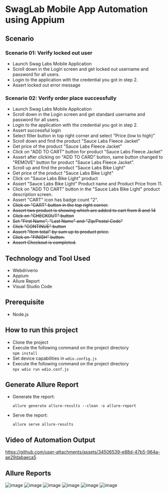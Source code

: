 # SwagLab Mobile App Automation using Appium

## Scenario

### Scenario 01: Verify locked out user

- Launch Swag Labs Mobile Application
- Scroll down in the Login screen and get locked out username and password for all users.
- Login to the application with the credential you got in step 2.
- Assert locked out error message

### Scenario 02: Verify order place successfully

- Launch Swag Labs Mobile Application
- Scroll down in the Login screen and get standard username and password for all users.
- Login to the application with the credential you got in step 2.
- Assert successful login
- Select filter button in top right corner and select "Price (low to high)"
- Scroll down and find the product "Sauce Labs Fleece Jacket"
- Get price of the product "Sauce Labs Fleece Jacket"
- Click on "ADD TO CART" button for product "Sauce Labs Fleece Jacket"
- Assert after clicking on "ADD TO CARD" button, same button changed to "REMOVE" button for product "Sauce Labs Fleece Jacket".
- Scroll up and find the product "Sauce Labs Bike Light"
- Get price of the product "Sauce Labs Bike Light"
- Click on "Sauce Labs Bike Light" product
- Assert "Sauce Labs Bike Light" Product name and Product Price from 11.
- Click on "ADD TO CART" button in the "Sauce Labs Bike Light" product description screen.
- Assert "CART" icon has badge count "2".
- ~~Click on "CART" button in the top right corner.~~
- ~~Assert two product is showing which are added to cart from 8 and 14~~
- ~~Click on "CHECKOUT" button~~
- ~~Set "First Name", "Last Name" and "Zip/Postal Code"~~
- ~~Click "CONTINUE" button~~
- ~~Assert "Item total" by sum up to product price.~~
- ~~Click on "FINISH" button.~~
- ~~Assert Checkout is completed.~~

## Technology and Tool Used
- Webdriverio
- Appium
- Allure Report
- Visual Studio Code

## Prerequisite
- Node.js

## How to run this project
- Clone the project
- Execute the following command on the project directory  
`npm install`
- Set device capabilities in
`wdio.config.js`
- Execute the following command on the project directory  
`npx wdio run wdio.conf.js`

## Generate Allure Report
- Generate the report:
  ```
  allure generate allure-results --clean -o allure-report
  ```
- Serve the report:
  ```
  allure serve allure-results
  ```     

## Video of Automation Output

https://github.com/user-attachments/assets/34506539-e88d-47b5-964a-ae29dabaeca5

## Allure Reports
![image](https://github.com/user-attachments/assets/478e0fba-e263-4422-bb98-3bbadaef7777)
![image](https://github.com/user-attachments/assets/fdb2c7b6-721c-46be-bdb5-c66eb161cf11)
![image](https://github.com/user-attachments/assets/cc9b9ed5-9cad-4eb9-baed-dc839d88bb56)
![image](https://github.com/user-attachments/assets/fd9ca7ab-d027-4dfc-8da8-04e1d8e4bfc3)
![image](https://github.com/user-attachments/assets/27cfbd92-c713-4580-92c3-8e076042e5b8)
![image](https://github.com/user-attachments/assets/8c364ebb-4d6c-4678-bed5-7471866e3e13)




